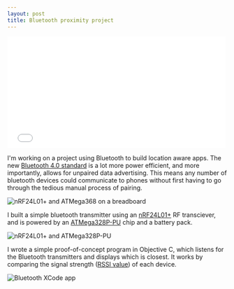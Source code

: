 ```yaml
---
layout: post
title: Bluetooth proximity project
---
```


<iframe src="//www.youtube.com/embed/H4rzc52UtUw?controls=0&amp;showinfo=0" allowfullscreen="allowfullscreen" frameborder="0" height="255" width="500"><a href='http://www.youtube.com/watch?v=H4rzc52UtUw'>Watch Bluetooth proximity project on YouTube</a></iframe>

I'm working on a project using Bluetooth to build location aware apps. The new [Bluetooth 4.0 standard](http://www.extremetech.com/computing/110759-the-future-of-advertising-omnipresent-bluetooth-4-0) is a lot more power efficient, and more importantly, allows for unpaired data advertising. This means any number of bluetooth devices could communicate to phones without first having to go through the tedious manual process of pairing.

![nRF24L01+ and ATMega368 on a breadboard](https://lh4.googleusercontent.com/-kxvLSbtNcT4/Ut3HLgwoqoI/AAAAAAAAA2A/px2FfvrzEpo/w500/bluetooth-transmitter.jpg)

I built a simple bluetooth transmitter using an [nRF24L01+](http://www.nordicsemi.com/eng/Products/2.4GHz-RF/nRF24L01P) RF transciever, and is powered by an [ATMega328P-PU](http://www.atmel.com/devices/atmega328p.aspx) chip and a battery pack.

![nRF24L01+ and ATMega328P-PU](https://lh4.googleusercontent.com/-b_Jivkkrc3U/Ut3HLEXuBjI/AAAAAAAAA18/mA-E-bAPtyk/w500/nrf24l01-atmega328.jpg)

I wrote a simple proof-of-concept program in Objective C, which listens for the Bluetooth transmitters and displays which is closest. It works by comparing the signal strength ([RSSI value](http://en.wikipedia.org/wiki/Received_signal_strength_indication)) of each device.

![Bluetooth XCode app](https://lh6.googleusercontent.com/-XydKa00Kk8U/Ut3ZWBUYPEI/AAAAAAAAA2c/xi4mz1vpIZ4/w500/bluetooth-screenshot.png)